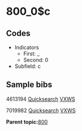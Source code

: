 # 800\_0$c

## Codes

-   Indicators
    -   First: \_
    -   Second: 0
-   Subfield: c

## Sample bibs

4613194 [Quicksearch](https://search.library.yale.edu/catalog/4613194) [VXWS](http://prodorbis.library.yale.edu:7014/vxws/GetHoldingsService?bibId=4613194)

7019982 [Quicksearch](https://search.library.yale.edu/catalog/7019982) [VXWS](http://prodorbis.library.yale.edu:7014/vxws/GetHoldingsService?bibId=7019982)

**Parent topic:**[800](../../tags/800/800.md)

